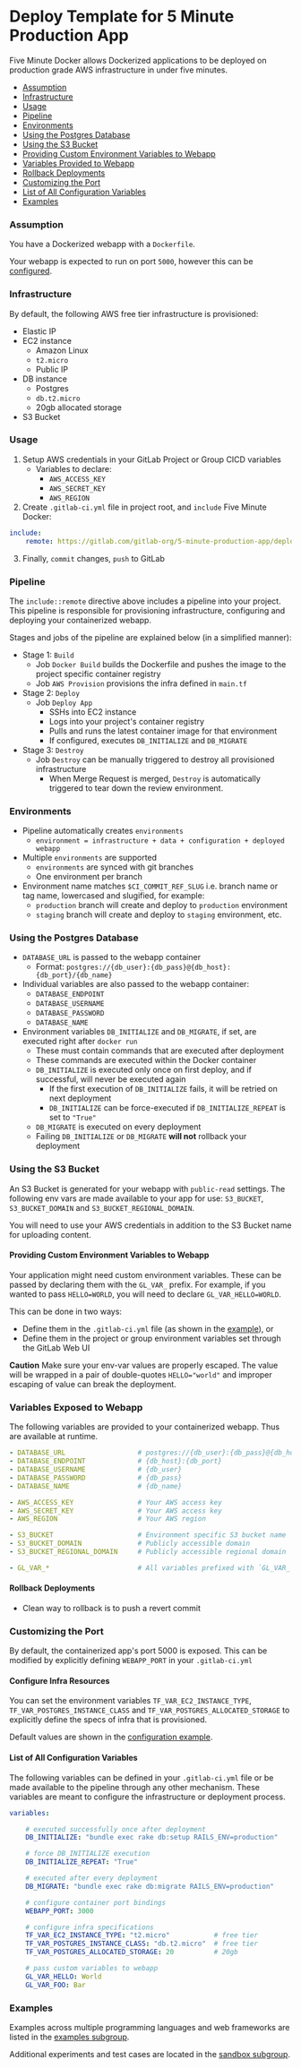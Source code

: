 # Deploy Template for 5 Minute Production App

Five Minute Docker allows Dockerized applications to be deployed on production grade AWS
infrastructure in under five minutes.

- [Assumption](#assumption)
- [Infrastructure](#infrastructure)
- [Usage](#usage)
- [Pipeline](#pipeline)
- [Environments](#environments)
- [Using the Postgres Database](#using-the-postgres-database)
- [Using the S3 Bucket](#using-the-s3-bucket)
- [Providing Custom Environment Variables to Webapp](#providing-custom-environment-variables-to-webapp)
- [Variables Provided to Webapp](#variables-exposed-to-webapp)
- [Rollback Deployments](#rollback-deployments)
- [Customizing the Port](#customizing-the-port)
- [List of All Configuration Variables](#list-of-all-configuration-variables)
- [Examples](#examples)

### Assumption

You have a Dockerized webapp with a `Dockerfile`.

Your webapp is expected to run on port `5000`, however this can
be [configured](#list-of-all-configuration-variables).

### Infrastructure

By default, the following AWS free tier infrastructure is provisioned:

- Elastic IP
- EC2 instance
    - Amazon Linux
    - `t2.micro`
    - Public IP
- DB instance
    - Postgres
    - `db.t2.micro`
    - 20gb allocated storage
- S3 Bucket

### Usage

1. Setup AWS credentials in your GitLab Project or Group CICD variables
    - Variables to declare:
        - `AWS_ACCESS_KEY`
        - `AWS_SECRET_KEY`
        - `AWS_REGION`
2. Create `.gitlab-ci.yml` file in project root, and `include` Five Minute Docker:

```yaml
include:
    remote: https://gitlab.com/gitlab-org/5-minute-production-app/deploy-template/-/raw/stable/deploy.yml
```

3. Finally, `commit` changes, `push` to GitLab

### Pipeline

The `include::remote` directive above includes a pipeline into your project. This pipeline is
responsible for provisioning infrastructure, configuring and deploying your containerized webapp.

Stages and jobs of the pipeline are explained below (in a simplified manner):

- Stage 1: `Build`
    - Job `Docker Build` builds the Dockerfile and pushes the image to the project specific
      container registry
    - Job `AWS Provision` provisions the infra defined in `main.tf`
- Stage 2: `Deploy`
    - Job `Deploy App`
        - SSHs into EC2 instance
        - Logs into your project's container registry
        - Pulls and runs the latest container image for that environment
        - If configured, executes `DB_INITIALIZE` and `DB_MIGRATE`
- Stage 3: `Destroy`
    - Job `Destroy` can be manually triggered to destroy all provisioned infrastructure
        - When Merge Request is merged, `Destroy` is automatically triggered to tear down the review
          environment.

### Environments

- Pipeline automatically creates `environments`
    - `environment = infrastructure + data + configuration + deployed webapp`
- Multiple `environments` are supported
    - `environments` are synced with git branches
    - One environment per branch
- Environment name matches `$CI_COMMIT_REF_SLUG` i.e. branch name or tag name, lowercased and
  slugified, for example:
    - `production` branch will create and deploy to `production` environment
    - `staging` branch will create and deploy to `staging` environment, etc.

### Using the Postgres Database

- `DATABASE_URL` is passed to the webapp container
    - Format: `postgres://{db_user}:{db_pass}@{db_host}:{db_port}/{db_name}`
- Individual variables are also passed to the webapp container:
    - `DATABASE_ENDPOINT`
    - `DATABASE_USERNAME`
    - `DATABASE_PASSWORD`
    - `DATABASE_NAME`
- Environment variables `DB_INITIALIZE` and `DB_MIGRATE`, if set, are executed right
  after `docker run`
    - These must contain commands that are executed after deployment
    - These commands are executed within the Docker container
    - `DB_INITIALIZE` is executed only once on first deploy, and if successful, will never be
      executed again
        - If the first execution of `DB_INITIALIZE` fails, it will be retried on next deployment
        - `DB_INITIALIZE` can be force-executed if `DB_INITIALIZE_REPEAT` is set to `"True"`
    - `DB_MIGRATE` is executed on every deployment
    - Failing `DB_INITIALIZE` or `DB_MIGRATE` **will not** rollback your deployment

### Using the S3 Bucket

An S3 Bucket is generated for your webapp with `public-read` settings. The following env vars are
made available to your app for use: `S3_BUCKET`, `S3_BUCKET_DOMAIN` and `S3_BUCKET_REGIONAL_DOMAIN`.

You will need to use your AWS credentials in addition to the S3 Bucket name for uploading content.

#### Providing Custom Environment Variables to Webapp

Your application might need custom environment variables. These can be passed by declaring them with
the `GL_VAR_` prefix. For example, if you wanted to pass `HELLO=WORLD`, you will need to
declare `GL_VAR_HELLO=WORLD`.

This can be done in two ways:

- Define them in the `.gitlab-ci.yml` file (as shown in
  the [example](#list-of-all-configuration-variables)), or
- Define them in the project or group environment variables set through the GitLab Web UI

**Caution** Make sure your env-var values are properly escaped. The value will be wrapped in a pair
of double-quotes `HELLO="world"` and improper escaping of value can break the deployment.

### Variables Exposed to Webapp

The following variables are provided to your containerized webapp. Thus are available at runtime.

```yaml
- DATABASE_URL                  # postgres://{db_user}:{db_pass}@{db_host}:{db_port}/{db_name}
- DATABASE_ENDPOINT             # {db_host}:{db_port}
- DATABASE_USERNAME             # {db_user}
- DATABASE_PASSWORD             # {db_pass}
- DATABASE_NAME                 # {db_name}

- AWS_ACCESS_KEY                # Your AWS access key
- AWS_SECRET_KEY                # Your AWS access key
- AWS_REGION                    # Your AWS region

- S3_BUCKET                     # Environment specific S3 bucket name
- S3_BUCKET_DOMAIN              # Publicly accessible domain
- S3_BUCKET_REGIONAL_DOMAIN     # Publicly accessible regional domain

- GL_VAR_*                      # All variables prefixed with `GL_VAR_`
```

#### Rollback Deployments

- Clean way to rollback is to push a revert commit

### Customizing the Port

By default, the containerized app's port 5000 is exposed. This can be modified by explicitly
defining `WEBAPP_PORT` in your `.gitlab-ci.yml`

#### Configure Infra Resources

You can set the environment variables `TF_VAR_EC2_INSTANCE_TYPE`, `TF_VAR_POSTGRES_INSTANCE_CLASS`
and `TF_VAR_POSTGRES_ALLOCATED_STORAGE` to explicitly define the specs of infra that is provisioned.

Default values are shown in the [configuration example](#list-of-all-configuration-variables).

#### List of All Configuration Variables

The following variables can be defined in your `.gitlab-ci.yml` file or be made available to the
pipeline through any other mechanism. These variables are meant to configure the infrastructure or
deployment process.

```yaml
variables:

    # executed successfully once after deployment
    DB_INITIALIZE: "bundle exec rake db:setup RAILS_ENV=production"

    # force DB_INITIALIZE execution
    DB_INITIALIZE_REPEAT: "True"

    # executed after every deployment
    DB_MIGRATE: "bundle exec rake db:migrate RAILS_ENV=production"

    # configure container port bindings
    WEBAPP_PORT: 3000

    # configure infra specifications
    TF_VAR_EC2_INSTANCE_TYPE: "t2.micro"           # free tier
    TF_VAR_POSTGRES_INSTANCE_CLASS: "db.t2.micro"  # free tier
    TF_VAR_POSTGRES_ALLOCATED_STORAGE: 20          # 20gb

    # pass custom variables to webapp
    GL_VAR_HELLO: World
    GL_VAR_FOO: Bar
```

### Examples

Examples across multiple programming languages and web frameworks are listed in
the [examples subgroup](https://gitlab.com/gitlab-org/5-minute-production-app/examples).

Additional experiments and test cases are located in
the [sandbox subgroup](https://gitlab.com/gitlab-org/5-minute-production-app/sandbox).
